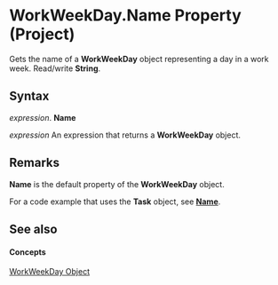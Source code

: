 
# WorkWeekDay.Name Property (Project)

Gets the name of a  **WorkWeekDay** object representing a day in a work week. Read/write **String**.


## Syntax

 _expression_. **Name**

 _expression_ An expression that returns a **WorkWeekDay** object.


## Remarks

 **Name** is the default property of the **WorkWeekDay** object.

For a code example that uses the  **Task** object, see **[Name](2df034b0-13bc-f912-abbc-6b97b8c8d5ed.md)**.


## See also


#### Concepts


[WorkWeekDay Object](b6cbbe5f-11de-de90-e0cc-82bc2027acf5.md)